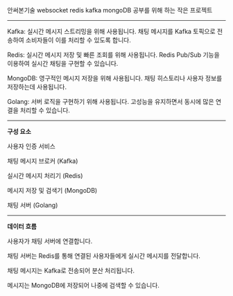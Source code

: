 안써본기술
websocket redis kafka mongoDB 공부를 위해 하는 작은 프로젝트

---

Kafka: 실시간 메시지 스트리밍을 위해 사용됩니다. 채팅 메시지를 Kafka 토픽으로 전송하여 소비자들이 이를 처리할 수 있도록 합니다.

Redis: 실시간 메시지 저장 및 빠른 조회를 위해 사용됩니다. Redis Pub/Sub 기능을 이용하여 실시간 채팅을 구현할 수 있습니다.

MongoDB: 영구적인 메시지 저장을 위해 사용됩니다. 채팅 히스토리나 사용자 정보를 저장하는데 사용됩니다.

Golang: 서버 로직을 구현하기 위해 사용됩니다. 고성능을 유지하면서 동시에 많은 연결을 처리할 수 있습니다.

---
**구성 요소**

사용자 인증 서비스

채팅 메시지 브로커 (Kafka)

실시간 메시지 처리기 (Redis)

메시지 저장 및 검색기 (MongoDB)

채팅 서버 (Golang)

---
**데이터 흐름**

사용자가 채팅 서버에 연결합니다.

채팅 서버는 Redis를 통해 연결된 사용자들에게 실시간 메시지를 전달합니다.

채팅 메시지는 Kafka로 전송되어 분산 처리됩니다.

메시지는 MongoDB에 저장되어 나중에 검색할 수 있습니다.
